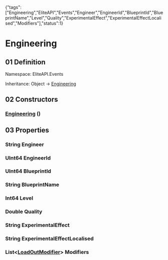 {"tags":["Engineering","EliteAPI","Events","Engineer","EngineerId","BlueprintId","BlueprintName","Level","Quality","ExperimentalEffect","ExperimentalEffectLocalised","Modifiers"],"status":1}

# Engineering

## 01 Definition

Namespace: <span class='code'>EliteAPI.Events</span>

Inheritance: <span class='code'>Object</span> → <span class='code'>[Engineering](../../EliteAPI/Events/Engineering.html)</span>

## 02 Constructors

### <span class='code'>[Engineering](../../EliteAPI/Events/Engineering.html)</span> ()

## 03 Properties

### <span class='code'>String</span> Engineer

### <span class='code'>UInt64</span> EngineerId

### <span class='code'>UInt64</span> BlueprintId

### <span class='code'>String</span> BlueprintName

### <span class='code'>Int64</span> Level

### <span class='code'>Double</span> Quality

### <span class='code'>String</span> ExperimentalEffect

### <span class='code'>String</span> ExperimentalEffectLocalised

### <span class='code'>List<[LoadOutModifier](../../EliteAPI/Events/LoadOutModifier.html)></span> Modifiers

